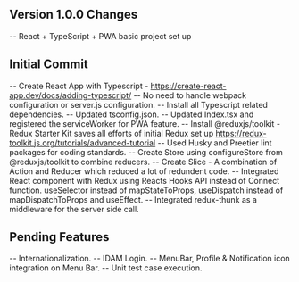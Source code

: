 <!-- Catch all the changes to the application in this file for each version -->

## Version 1.0.0 Changes
-- React + TypeScript + PWA basic project set up

## Initial Commit
-- Create React App with Typescript - https://create-react-app.dev/docs/adding-typescript/
-- No need to handle webpack configuration or server.js configuration.
-- Install all Typescript related dependencies.
-- Updated tsconfig.json.
-- Updated Index.tsx and registered the serviceWorker for PWA feature.
-- Install @reduxjs/toolkit - Redux Starter Kit saves all efforts of initial Redux set up
   https://redux-toolkit.js.org/tutorials/advanced-tutorial
-- Used Husky and Preetier lint packages for coding standards.
-- Create Store using configureStore from @reduxjs/toolkit to combine reducers.
-- Create Slice - A combination of Action and Reducer which reduced a lot of redundent code.
-- Integrated React component with Redux using Reacts Hooks API instead of Connect function.
   useSelector instead of mapStateToProps, useDispatch instead of mapDispatchToProps and useEffect.
-- Integrated redux-thunk as a middleware for the server side call.  

## Pending Features
-- Internationalization. 
-- IDAM Login.
-- MenuBar, Profile & Notification icon integration on Menu Bar.
-- Unit test case execution. 